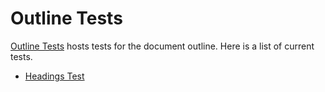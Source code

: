 # Outline Tests

[Outline Tests] hosts tests for the document outline. Here is a list of current tests.

- [Headings Test]

[Outline Tests]: https://github.com/jonathantneal/outline-tests
[Headings Test]: headings
